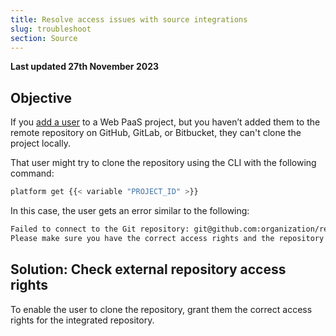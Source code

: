 ```yaml
---
title: Resolve access issues with source integrations
slug: troubleshoot
section: Source
---
```


**Last updated 27th November 2023**



## Objective  

If you [add a user](/administration/users.md#add-a-user-to-a-project) to a Web PaaS project,
but you haven’t added them to the remote repository on GitHub, GitLab, or Bitbucket,
they can't clone the project locally.

That user might try to clone the repository using the CLI with the following command:

```bash
platform get {{< variable "PROJECT_ID" >}}
```

In this case, the user gets an error similar to the following:

```txt
Failed to connect to the Git repository: git@github.com:organization/repository.git
Please make sure you have the correct access rights and the repository exists.
```

## Solution: Check external repository access rights

To enable the user to clone the repository,
grant them the correct access rights for the integrated repository.
